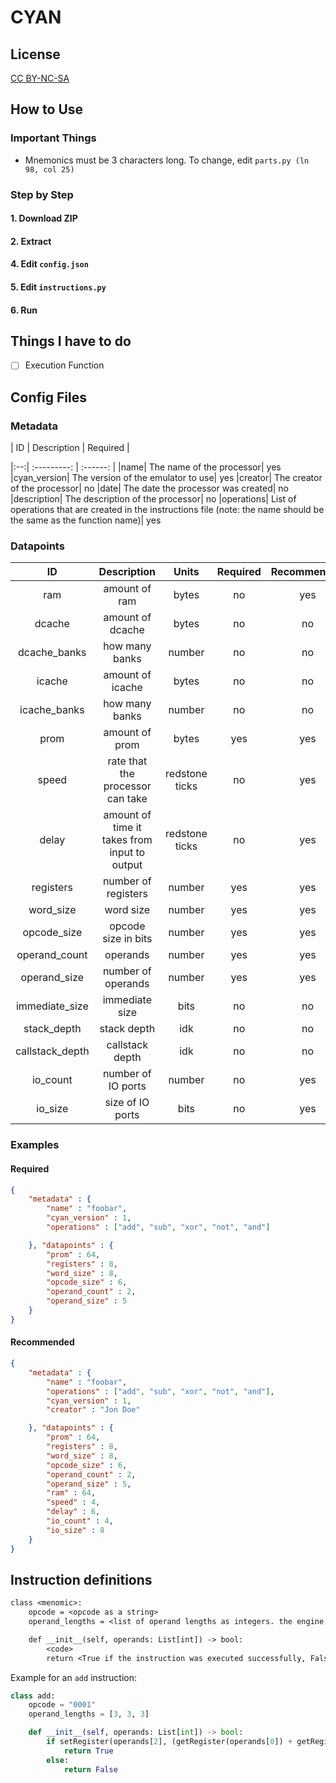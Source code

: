 # CYAN
## License
[CC BY-NC-SA](https://creativecommons.org/licenses/by-nc-sa/4.0/)

## How to Use
### Important Things
- Mnemonics must be 3 characters long. To change, edit `parts.py (ln 98, col 25)`

### Step by Step
#### 1. Download ZIP
#### 2. Extract
#### 4. Edit `config.json`
#### 5. Edit `instructions.py`
#### 6. Run

## Things I have to do
- [ ] Execution Function


## Config Files
### Metadata
| ID | Description | Required |

|:--:| :---------: | :------: |
|name| The name of the processor| yes
|cyan_version| The version of the emulator to use| yes
|creator| The creator of the processor| no
|date| The date the processor was created| no
|description| The description of the processor| no
|operations| List of operations that are created in the instructions file (note: the name should be the same as the function name)| yes


### Datapoints
| ID |   Description   | Units | Required | Recommended |
| :------: | :-------------: | :----------: | :-:| :-:|
|ram|amount of ram|bytes| no | yes
|dcache|amount of dcache|bytes| no| no
|dcache_banks|how many banks|number| no | no
|icache|amount of icache|bytes| no| no
|icache_banks|how many banks|number| no | no
|prom|amount of prom|bytes| yes| yes
|speed|rate that the processor can take |redstone ticks|no| yes
|delay|amount of time it takes from input to output|redstone ticks|no| yes
|registers|number of registers|number| yes| yes
|word_size|word size|number| yes| yes
|opcode_size|opcode size in bits|number| yes |yes
|operand_count|operands|number| yes | yes
|operand_size|number of operands|number| yes| yes
|immediate_size|immediate size|bits| no| no
|stack_depth|stack depth|idk| no| no
|callstack_depth|callstack depth|idk| no| no
|io_count|number of IO ports|number| no| yes
|io_size| size of IO ports|bits| no| yes

### Examples
#### Required
```json
{
    "metadata" : {
        "name" : "foobar",
        "cyan_version" : 1,
        "operations" : ["add", "sub", "xor", "not", "and"]

    }, "datapoints" : {
        "prom" : 64,
        "registers" : 8,  
        "word_size" : 8,
        "opcode_size" : 6, 
        "operand_count" : 2, 
        "operand_size" : 5
    }
}
```

#### Recommended
```json
{
    "metadata" : {
        "name" : "foobar",
        "operations" : ["add", "sub", "xor", "not", "and"],
        "cyan_version" : 1,
        "creator" : "Jon Doe"

    }, "datapoints" : {
        "prom" : 64,
        "registers" : 8,  
        "word_size" : 8,
        "opcode_size" : 6, 
        "operand_count" : 2, 
        "operand_size" : 5,
        "ram" : 64,
        "speed" : 4,
        "delay" : 6,
        "io_count" : 4, 
        "io_size" : 8
    }
}
```

## Instruction definitions
```txt
class <menomic>:
    opcode = <opcode as a string>
    operand_lengths = <list of operand lengths as integers. the engine will push the operands as integers>

    def __init__(self, operands: List[int]) -> bool:
        <code>
        return <True if the instruction was executed successfully, False otherwise>
```

Example for an `add` instruction:
```py
class add:
    opcode = "0001"
    operand_lengths = [3, 3, 3]

    def __init__(self, operands: List[int]) -> bool:
        if setRegister(operands[2], (getRegister(operands[0]) + getRegister(operands[1]))):
            return True
        else:
            return False
```